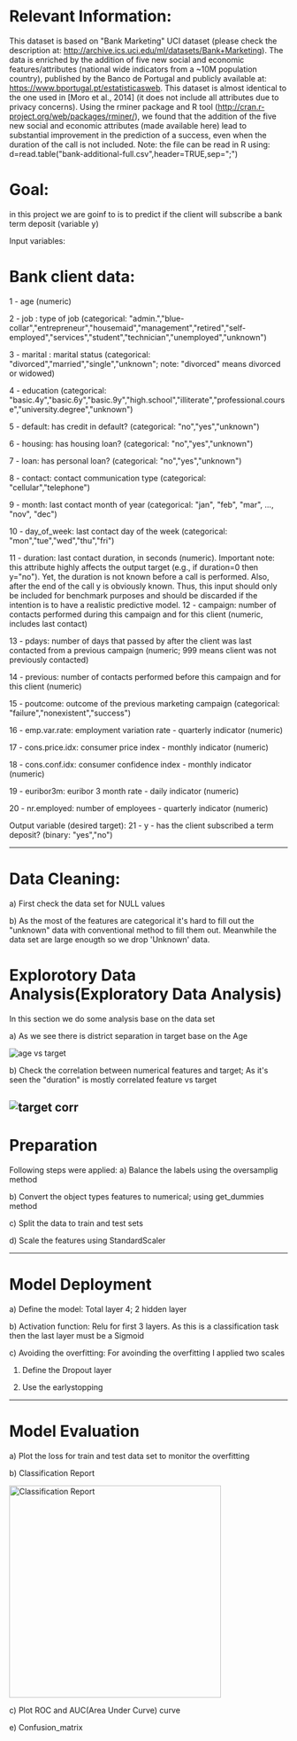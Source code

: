 # Relevant Information:

   This dataset is based on "Bank Marketing" UCI dataset (please check the description at: http://archive.ics.uci.edu/ml/datasets/Bank+Marketing).
   The data is enriched by the addition of five new social and economic features/attributes (national wide indicators from a ~10M population country), published by the Banco de Portugal and publicly available at: https://www.bportugal.pt/estatisticasweb.
   This dataset is almost identical to the one used in [Moro et al., 2014] (it does not include all attributes due to privacy concerns). 
   Using the rminer package and R tool (http://cran.r-project.org/web/packages/rminer/), we found that the addition of the five new social and economic attributes (made available here) lead to substantial improvement in the prediction of a success, even when the duration of the call is not included. Note: the file can be read in R using: d=read.table("bank-additional-full.csv",header=TRUE,sep=";")
   
   # Goal:
   in this project we are goinf to is to predict if the client will subscribe a bank term deposit (variable y)
   
   Input variables:
   # Bank client data:
   1 - age (numeric) 
   
   2 - job : type of job (categorical: "admin.","blue-collar","entrepreneur","housemaid","management","retired","self-employed","services","student","technician","unemployed","unknown")
   
   3 - marital : marital status (categorical: "divorced","married","single","unknown"; note: "divorced" means divorced or widowed)
   
   4 - education (categorical: "basic.4y","basic.6y","basic.9y","high.school","illiterate","professional.course","university.degree","unknown")
   
   5 - default: has credit in default? (categorical: "no","yes","unknown")
   
   6 - housing: has housing loan? (categorical: "no","yes","unknown")
   
   7 - loan: has personal loan? (categorical: "no","yes","unknown")
   
   8 - contact: contact communication type (categorical: "cellular","telephone") 
   
   9 - month: last contact month of year (categorical: "jan", "feb", "mar", ..., "nov", "dec")
   
  10 - day_of_week: last contact day of the week (categorical: "mon","tue","wed","thu","fri")
  
  11 - duration: last contact duration, in seconds (numeric). Important note:  this attribute highly affects the output target (e.g., if duration=0 then y="no"). Yet, the duration is not known before a call is performed. Also, after the end of the call y is obviously known. Thus, this input should only be included for benchmark purposes and should be discarded if the intention is to have a realistic predictive model.
  12 - campaign: number of contacts performed during this campaign and for this client (numeric, includes last contact)
  
  13 - pdays: number of days that passed by after the client was last contacted from a previous campaign (numeric; 999 means client was not previously contacted)
  
  14 - previous: number of contacts performed before this campaign and for this client (numeric)
  
  15 - poutcome: outcome of the previous marketing campaign (categorical: "failure","nonexistent","success")
  
  16 - emp.var.rate: employment variation rate - quarterly indicator (numeric)
  
  17 - cons.price.idx: consumer price index - monthly indicator (numeric)     
  
  18 - cons.conf.idx: consumer confidence index - monthly indicator (numeric)     
  
  19 - euribor3m: euribor 3 month rate - daily indicator (numeric)
  
  20 - nr.employed: number of employees - quarterly indicator (numeric)

  Output variable (desired target):
  21 - y - has the client subscribed a term deposit? (binary: "yes","no")

---------------------------------------------------------------------------------------------------------------------------------
# Data Cleaning: 
a) First check the data set for NULL values

b) As the most of the features are categorical it's hard to fill out the "unknown" data with conventional method to fill them out. Meanwhile the data set are large enougth so we drop 'Unknown' data. 

# Explorotory Data Analysis(Exploratory Data Analysis)
In this section we do some analysis base on the data set

a) As we see there is district separation in target base on the Age 

![age vs target](https://user-images.githubusercontent.com/71351619/132996477-80004a1e-7c6f-40e6-8910-aaa31a102802.png)

b) Check the correlation between numerical features and target; As it's seen the "duration" is mostly correlated feature vs target

![target corr](https://user-images.githubusercontent.com/71351619/132996750-714fa1ef-ef56-4bbc-bfd0-7f6a1791bea7.png)
---------------------------------------------------------------------------------------------------------------------------------
# Preparation
Following steps were applied:
a) Balance the labels using the oversamplig method

b) Convert the object types features to numerical; using get_dummies method

c) Split the data to train and test sets

d) Scale the features using  StandardScaler

---------------------------------------------------------------------------------------------------------------------------------
# Model Deployment

a) Define the model: Total layer 4; 2 hidden layer

b) Activation function: Relu for first 3 layers. As this is a classification task then the last layer must be a Sigmoid

c) Avoiding the overfitting:
For avoinding the overfitting I applied two scales

1. Define the Dropout layer

2. Use the earlystopping

---------------------------------------------------------------------------------------------------------------------------------
# Model Evaluation

a) Plot the loss for train and test data set to monitor the overfitting

b) Classification Report


<img width="383" alt="Classification Report" src="https://user-images.githubusercontent.com/71351619/133947694-5d95556e-7f73-4cb0-9a39-ce8951854cc2.PNG">


c) Plot ROC and AUC(Area Under Curve) curve

e) Confusion_matrix



